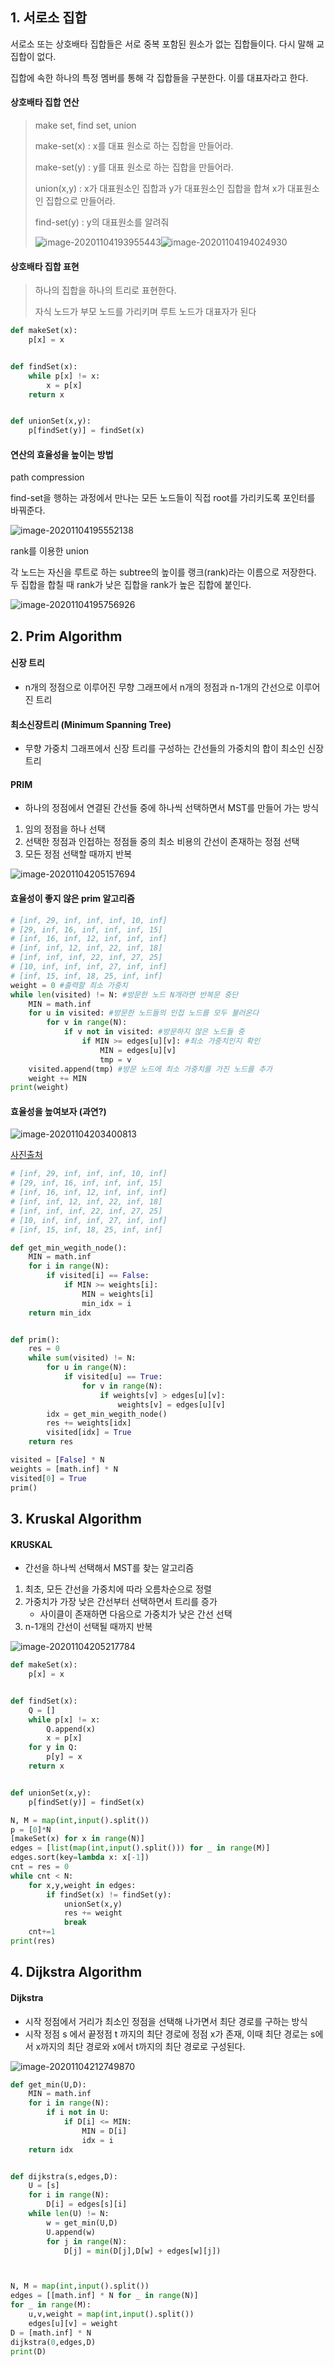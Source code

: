 ## 1. 서로소 집합

서로소 또는 상호배타 집합들은 서로 중복 포함된 원소가 없는 집합들이다. 다시 말해 교집합이 없다.

집합에 속한 하나의 특정 멤버를 통해 각 집합들을 구분한다. 이를 대표자라고 한다.

#### 상호배타 집합 연산

>  make set, find set, union
>
> make-set(x) : x를 대표 원소로 하는 집합을 만들어라.
>
> make-set(y) : y를 대표 원소로 하는 집합을 만들어라.
>
> union(x,y) : x가 대표원소인 집합과 y가 대표원소인 집합을 합쳐 x가 대표원소인 집합으로 만들어라.
>
> find-set(y) : y의 대표원소를 알려줘
>
> ![image-20201104193955443](1104.assets/image-20201104193955443.png)![image-20201104194024930](1104.assets/image-20201104194024930.png)

#### 상호배타 집합 표현

>  하나의 집합을 하나의 트리로 표현한다.
>
> 자식 노드가 부모 노드를 가리키며 루트 노드가 대표자가 된다

```python
def makeSet(x):
    p[x] = x


def findSet(x):
    while p[x] != x:
        x = p[x]
    return x


def unionSet(x,y):
    p[findSet(y)] = findSet(x)

```

#### 연산의 효율성을 높이는 방법

path compression

find-set을 행하는 과정에서 만나는 모든 노드들이 직접 root를 가리키도록 포인터를 바꿔준다. 

![image-20201104195552138](1104.assets/image-20201104195552138.png)

rank를 이용한 union

각 노드는 자신을 루트로 하는 subtree의 높이를 랭크(rank)라는 이름으로 저장한다. 두 집합을 합칠 때 rank가 낮은 집합을 rank가 높은 집합에 붙인다.

![image-20201104195756926](1104.assets/image-20201104195756926.png)



## 2. Prim Algorithm

#### 신장 트리 

- n개의 정점으로 이루어진 무향 그래프에서 n개의 정점과 n-1개의 간선으로 이루어진 트리

#### 최소신장트리 (Minimum Spanning Tree)

- 무향 가중치 그래프에서 신장 트리를 구성하는 간선들의 가중치의 합이 최소인 신장 트리

#### PRIM 

- 하나의 정점에서 연결된 간선들 중에 하나씩 선택하면서 MST를 만들어 가는 방식

1.  임의 정점을 하나 선택
2.  선택한 정점과 인접하는 정점들 중의 최소 비용의 간선이 존재하는 정점 선택
3.  모든 정점 선택할 때까지 반복

![image-20201104205157694](1104.assets/image-20201104205157694.png)

#### 효율성이 좋지 않은 prim 알고리즘

```python
# [inf, 29, inf, inf, inf, 10, inf]
# [29, inf, 16, inf, inf, inf, 15]
# [inf, 16, inf, 12, inf, inf, inf]
# [inf, inf, 12, inf, 22, inf, 18]
# [inf, inf, inf, 22, inf, 27, 25]
# [10, inf, inf, inf, 27, inf, inf]
# [inf, 15, inf, 18, 25, inf, inf]
weight = 0 #출력할 최소 가중치
while len(visited) != N: #방문한 노드 N개라면 반복문 중단
    MIN = math.inf
    for u in visited: #방문한 노드들의 인접 노드를 모두 불러온다
        for v in range(N): 
            if v not in visited: #방문하지 않은 노드들 중
                if MIN >= edges[u][v]: #최소 가중치인지 확인
                    MIN = edges[u][v]
                    tmp = v
    visited.append(tmp) #방문 노드에 최소 가중치를 가진 노드를 추가
    weight += MIN
print(weight)
```

#### 효율성을 높여보자 (과연?)



![image-20201104203400813](1104.assets/image-20201104203400813.png)

[사진출처](https://sexy-developer.tistory.com/58)

```python
# [inf, 29, inf, inf, inf, 10, inf]
# [29, inf, 16, inf, inf, inf, 15]
# [inf, 16, inf, 12, inf, inf, inf]
# [inf, inf, 12, inf, 22, inf, 18]
# [inf, inf, inf, 22, inf, 27, 25]
# [10, inf, inf, inf, 27, inf, inf]
# [inf, 15, inf, 18, 25, inf, inf]

def get_min_wegith_node():
    MIN = math.inf
    for i in range(N):
        if visited[i] == False:
            if MIN >= weights[i]:
                MIN = weights[i]
                min_idx = i
    return min_idx


def prim():
    res = 0
    while sum(visited) != N:
        for u in range(N):
            if visited[u] == True:  
                for v in range(N):
                    if weights[v] > edges[u][v]:
                        weights[v] = edges[u][v]
        idx = get_min_wegith_node()
        res += weights[idx]
        visited[idx] = True
    return res

visited = [False] * N
weights = [math.inf] * N
visited[0] = True
prim()
```



## 3. Kruskal Algorithm

#### KRUSKAL

- 간선을 하나씩 선택해서 MST를 찾는 알고리즘

1. 최초, 모든 간선을 가중치에 따라 오름차순으로 정렬
2. 가중치가 가장 낮은 간선부터 선택하면서 트리를 증가
   - 사이클이 존재하면 다음으로 가중치가 낮은 간선 선택
3. n-1개의 간선이 선택될 때까지 반복

![image-20201104205217784](1104.assets/image-20201104205217784.png)

```python
def makeSet(x):
    p[x] = x


def findSet(x):
    Q = []
    while p[x] != x:
        Q.append(x)
        x = p[x]
    for y in Q:
        p[y] = x
    return x


def unionSet(x,y):
    p[findSet(y)] = findSet(x)

N, M = map(int,input().split())
p = [0]*N
[makeSet(x) for x in range(N)]
edges = [list(map(int,input().split())) for _ in range(M)]
edges.sort(key=lambda x: x[-1])
cnt = res = 0
while cnt < N:
    for x,y,weight in edges:
        if findSet(x) != findSet(y):
            unionSet(x,y)
            res += weight
            break
    cnt+=1
print(res)
```



## 4. Dijkstra Algorithm

#### Dijkstra

- 시작 정점에서 거리가 최소인 정점을 선택해 나가면서 최단 경로를 구하는 방식
- 시작 정점 s 에서 끝정점 t 까지의 최단 경로에 정점 x가 존재, 이때 최단 경로는 s에서 x까지의 최단 경로와 x에서 t까지의 최단 경로로 구성된다.

![image-20201104212749870](1104.assets/image-20201104212749870.png)

```python
def get_min(U,D):
    MIN = math.inf
    for i in range(N):
        if i not in U:
            if D[i] <= MIN:
                MIN = D[i]
                idx = i
    return idx


def dijkstra(s,edges,D):
    U = [s]
    for i in range(N):
        D[i] = edges[s][i]
    while len(U) != N:
        w = get_min(U,D)
        U.append(w)
        for j in range(N):
            D[j] = min(D[j],D[w] + edges[w][j])



N, M = map(int,input().split())
edges = [[math.inf] * N for _ in range(N)]
for _ in range(M):
    u,v,weight = map(int,input().split())
    edges[u][v] = weight
D = [math.inf] * N
dijkstra(0,edges,D)
print(D)
```


